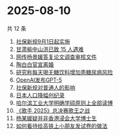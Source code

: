 # 2025-08-10

共 12 条

<!-- BEGIN ZHIHUSEARCH -->
<!-- 最后更新时间 Sun Aug 10 2025 00:21:23 GMT+0800 (China Standard Time) -->

1. [社保新规9月1日起实施](https://www.zhihu.com/search?q=%E7%A4%BE%E4%BF%9D%E6%96%B0%E8%A7%849%E6%9C%881%E6%97%A5%E8%B5%B7%E5%AE%9E%E6%96%BD)
1. [甘肃榆中山洪已致 15 人遇难](https://www.zhihu.com/search?q=%E7%94%98%E8%82%83%E6%A6%86%E4%B8%AD%E5%B1%B1%E6%B4%AA%E5%B7%B2%E8%87%B4%2015%20%E4%BA%BA%E9%81%87%E9%9A%BE)
1. [网传杨景媛答复论文调查审核文件](https://www.zhihu.com/search?q=%E7%BD%91%E4%BC%A0%E6%9D%A8%E6%99%AF%E5%AA%9B%E7%AD%94%E5%A4%8D%E8%AE%BA%E6%96%87%E8%B0%83%E6%9F%A5%E5%AE%A1%E6%A0%B8%E6%96%87%E4%BB%B6)
1. [陶白白官宣离婚](https://www.zhihu.com/search?q=%E9%99%B6%E7%99%BD%E7%99%BD%E5%AE%98%E5%AE%A3%E7%A6%BB%E5%A9%9A)
1. [研究称每天喝无糖饮料增加患糖尿病风险](https://www.zhihu.com/search?q=%E7%A0%94%E7%A9%B6%E7%A7%B0%E6%AF%8F%E5%A4%A9%E5%96%9D%E6%97%A0%E7%B3%96%E9%A5%AE%E6%96%99%E5%A2%9E%E5%8A%A0%E6%82%A3%E7%B3%96%E5%B0%BF%E7%97%85%E9%A3%8E%E9%99%A9)
1. [OpenAI发布GPT-5](https://www.zhihu.com/search?q=OpenAI%E5%8F%91%E5%B8%83GPT-5)
1. [社保新规对普通人的影响](https://www.zhihu.com/search?q=%E7%A4%BE%E4%BF%9D%E6%96%B0%E8%A7%84%E5%AF%B9%E6%99%AE%E9%80%9A%E4%BA%BA%E7%9A%84%E5%BD%B1%E5%93%8D)
1. [日本人口降幅创纪录](https://www.zhihu.com/search?q=%E6%97%A5%E6%9C%AC%E4%BA%BA%E5%8F%A3%E9%99%8D%E5%B9%85%E5%88%9B%E7%BA%AA%E5%BD%95)
1. [哈尔滨工业大学明确学硕原则上全部读博](https://www.zhihu.com/search?q=%E5%93%88%E5%B0%94%E6%BB%A8%E5%B7%A5%E4%B8%9A%E5%A4%A7%E5%AD%A6%E6%98%8E%E7%A1%AE%E5%AD%A6%E7%A1%95%E5%8E%9F%E5%88%99%E4%B8%8A%E5%85%A8%E9%83%A8%E8%AF%BB%E5%8D%9A)
1. [《歌手 2025》总决赛歌王之战](https://www.zhihu.com/search?q=%E3%80%8A%E6%AD%8C%E6%89%8B%202025%E3%80%8B%E6%80%BB%E5%86%B3%E8%B5%9B%E6%AD%8C%E7%8E%8B%E4%B9%8B%E6%88%98)
1. [杨某媛疑并非香港浸会大学博士生](https://www.zhihu.com/search?q=%E6%9D%A8%E6%9F%90%E5%AA%9B%E7%96%91%E5%B9%B6%E9%9D%9E%E9%A6%99%E6%B8%AF%E6%B5%B8%E4%BC%9A%E5%A4%A7%E5%AD%A6%E5%8D%9A%E5%A3%AB%E7%94%9F)
1. [如何看待给高铁上小朋友发试卷的做法](https://www.zhihu.com/search?q=%E5%A6%82%E4%BD%95%E7%9C%8B%E5%BE%85%E7%BB%99%E9%AB%98%E9%93%81%E4%B8%8A%E5%B0%8F%E6%9C%8B%E5%8F%8B%E5%8F%91%E8%AF%95%E5%8D%B7%E7%9A%84%E5%81%9A%E6%B3%95)

<!-- END ZHIHUSEARCH -->
